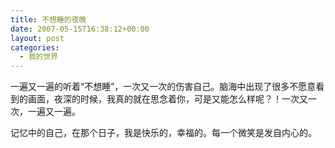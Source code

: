 ```yaml
---
title: 不想睡的夜晚
date: 2007-05-15T16:38:12+00:00
layout: post
categories:
  - 我的世界
---
```

一遍又一遍的听着“不想睡”，一次又一次的伤害自己。脑海中出现了很多不愿意看到的画面，夜深的时候，我真的就在思念着你，可是又能怎么样呢？！一次又一次，一遍又一遍。

记忆中的自己，在那个日子，我是快乐的，幸福的。每一个微笑是发自内心的。

